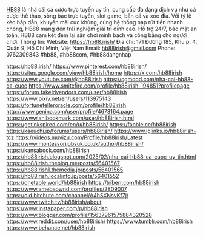 [HB88]([https:/](https://hb88.irish/)/) là nhà cái cá cược trực tuyến uy tín, cung cấp đa dạng dịch vụ như cá cược thể thao, sòng bạc trực tuyến, slot game, bắn cá và xóc đĩa. Với tỷ lệ kèo hấp dẫn, khuyến mãi cực khủng, cùng hệ thống nạp rút tiền nhanh chóng, HB88 mang đến trải nghiệm giải trí đỉnh cao. Hỗ trợ 24/7, bảo mật an toàn, HB88 cam kết đem lại sân chơi minh bạch và công bằng cho người chơi.
Thông tin:
Website: https://hb88.irish/
Địa chỉ: 171 Đường 185, Khu p. 4, Quận 9, Hồ Chí Minh, Việt Nam
Email: hb88irish@gmail.com
Phone: 0762309843
#hb88, #hb88com, #hb88dangnhap

https://hb88.irish/
https://www.pinterest.com/hb88irish/
https://sites.google.com/view/hb88irish/home
https://x.com/hb88irish
https://www.youtube.com/@hb88irish
https://cgmood.com/nha-cai-hb88-ca-cuoc
https://www.smitefire.com/profile/hb88irish-194851?profilepage
https://forum.fakeidvendors.com/user/hb88irish
https://www.pixiv.net/en/users/113975143
https://fortunetelleroracle.com/profile/hb88irish
http://www.genina.com/user/profile/4673164.page
https://www.anibookmark.com/user/hb88irish.html
https://getinkspired.com/en/u/hb88irish/
https://fabble.cc/hb88irish
https://kaeuchi.jp/forums/users/hb88irish/
https://www.iglinks.io/hb88irish-tcz
https://videos.muvizu.com/Profile/hb88irish/Latest
https://www.montessorijobsuk.co.uk/author/hb88irish/
https://kansabook.com/hb88irish
https://hb88irish.blogspot.com/2025/02/nha-cai-hb88-ca-cuoc-uy-tin.html
https://hb88irish.theblog.me/posts/56401567
https://hb88irish1.themedia.jp/posts/56401565
https://hb88irish.localinfo.jp/posts/56401552
https://onetable.world/hb88irish
https://triberr.com/hb88irish
https://www.amebaownd.com/profiles/2809007
https://old.bitchute.com/channel/A4hSXNsvKf7j/
https://www.twitch.tv/hb88irish/about
https://www.instapaper.com/p/hb88irish
https://www.blogger.com/profile/15637961575884320528
https://www.reddit.com/user/hb88irish/
https://www.tumblr.com/hb88irish
https://www.behance.net/hb88irish
